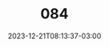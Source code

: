 ---
title: "084"
date: 2023-12-21T08:13:37-03:00
draft: false
autorias: ["Guilherme Vieira"]
plataformas: ["Processing, p5•js"]
descricao: "Cria uma grade de 50 x 50 quadrados. A cada valor da contagem somente os quadrados que tiverem um posicionamento múltiplo ao valor da contagem são pintados de branco."
autorias_url: ["https://guilhermevieira.info"]
url: "/formas/084"
---